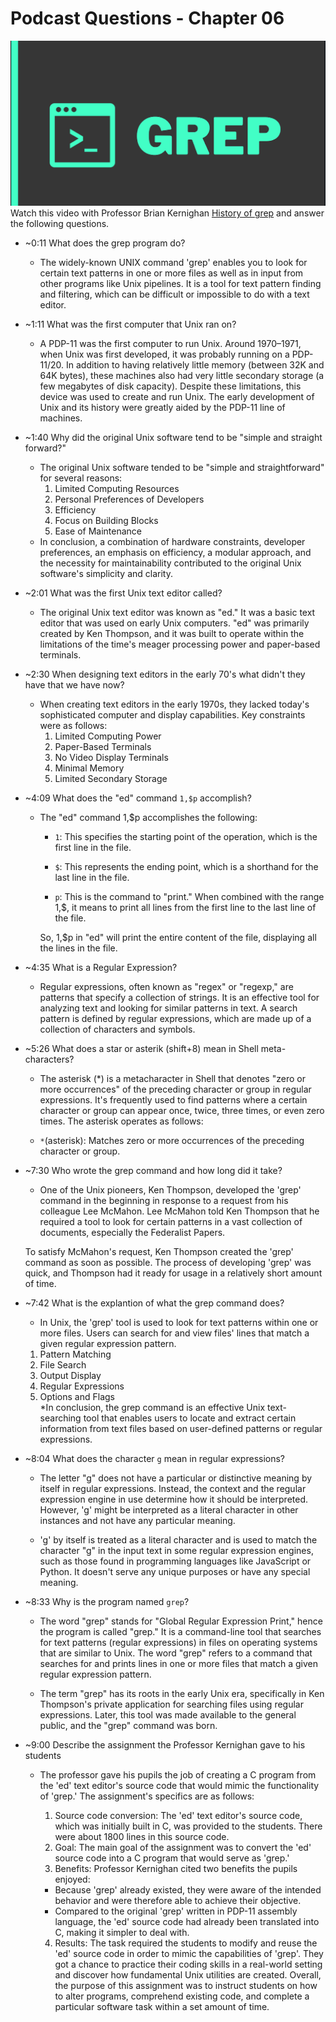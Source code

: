 # Podcast Questions - Chapter 06

![grep logo](../Images/grep.png)
Watch this video with Professor Brian Kernighan [History of grep](https://www.youtube.com/watch?v=NTfOnGZUZDk&t=1s) and answer the following questions.

* ~0:11 What does the grep program do?
  * The widely-known UNIX command 'grep' enables you to look for certain text patterns in one or more files as well as in input from other programs like Unix pipelines. It is a tool for text pattern finding and filtering, which can be difficult or impossible to do with a text editor.
* ~1:11 What was the first computer that Unix ran on?
  * A PDP-11 was the first computer to run Unix. Around 1970–1971, when Unix was first developed, it was probably running on a PDP-11/20. In addition to having relatively little memory (between 32K and 64K bytes), these machines also had very little secondary storage (a few megabytes of disk capacity). Despite these limitations, this device was used to create and run Unix. The early development of Unix and its history were greatly aided by the PDP-11 line of machines.
* ~1:40 Why did the original Unix software tend to be "simple and straight forward?"
  * The original Unix software tended to be "simple and straightforward" for several reasons:
     1. Limited Computing Resources
     2. Personal Preferences of Developers
     3. Efficiency
     4. Focus on Building Blocks
     5. Ease of Maintenance  
  * In conclusion, a combination of hardware constraints, developer preferences, an emphasis on efficiency, a modular approach, and the necessity for maintainability contributed to the original Unix software's simplicity and clarity.
* ~2:01 What was the first Unix text editor called?
  * The original Unix text editor was known as "ed." It was a basic text editor that was used on early Unix computers. "ed" was primarily created by Ken Thompson, and it was built to operate within the limitations of the time's meager processing power and paper-based terminals.
* ~2:30 When designing text editors in the early 70's what didn't they have that we have now?
  * When creating text editors in the early 1970s, they lacked today's sophisticated computer and display capabilities. Key constraints were as follows:
     1. Limited Computing Power
     2. Paper-Based Terminals
     3. No Video Display Terminals
     4. Minimal Memory
     5. Limited Secondary Storage
* ~4:09 What does the "ed" command `1,$p` accomplish?
  * The "ed" command 1,$p accomplishes the following:

     * `1`: This specifies the starting point of the operation, which is the first line in the file.

     * `$`: This represents the ending point, which is a shorthand for the last line in the file.

     * `p`: This is the command to "print." When combined with the range 1,$, it means to print all lines from the first line to the last line of the file.

    So, 1,$p in "ed" will print the entire content of the file, displaying all the lines in the file.
* ~4:35 What is a Regular Expression?
  * Regular expressions, often known as "regex" or "regexp," are patterns that specify a collection of strings. It is an effective tool for analyzing text and looking for similar patterns in text. A search pattern is defined by regular expressions, which are made up of a collection of characters and symbols.
* ~5:26 What does a star or asterik (shift+8) mean in Shell meta-characters?
  * The asterisk (*) is a metacharacter in Shell that denotes "zero or more occurrences" of the preceding character or group in regular expressions. It's frequently used to find patterns where a certain character or group can appear once, twice, three times, or even zero times. The asterisk operates as follows:

  * `*`(asterisk): Matches zero or more occurrences of the preceding character or group.
* ~7:30 Who wrote the grep command and how long did it take?
  * One of the Unix pioneers, Ken Thompson, developed the 'grep' command in the beginning in response to a request from his colleague Lee McMahon. Lee McMahon told Ken Thompson that he required a tool to look for certain patterns in a vast collection of documents, especially the Federalist Papers.

  To satisfy McMahon's request, Ken Thompson created the 'grep' command as soon as possible. The process of developing 'grep' was quick, and Thompson had it ready for usage in a relatively short amount of time.
* ~7:42 What is the explantion of what the grep command does?
  * In Unix, the 'grep' tool is used to look for text patterns within one or more files. Users can search for and view files' lines that match a given regular expression pattern.
  1. Pattern Matching
  2. File Search
  3. Output Display
  4. Regular Expressions
  5. Options and Flags  
  *In conclusion, the grep command is an effective Unix text-searching tool that enables users to locate and extract certain information from text files based on user-defined patterns or regular expressions.
* ~8:04 What does the character `g` mean in regular expressions?
  * The letter "g" does not have a particular or distinctive meaning by itself in regular expressions. Instead, the context and the regular expression engine in use determine how it should be interpreted. However, 'g' might be interpreted as a literal character in other instances and not have any particular meaning.

  * 'g' by itself is treated as a literal character and is used to match the character "g" in the input text in some regular expression engines, such as those found in programming languages like JavaScript or Python. It doesn't serve any unique purposes or have any special meaning.
* ~8:33 Why is the program named `grep`?
  * The word "grep" stands for "Global Regular Expression Print," hence the program is called "grep." It is a command-line tool that searches for text patterns (regular expressions) in files on operating systems that are similar to Unix. The word "grep" refers to a command that searches for and prints lines in one or more files that match a given regular expression pattern.

   * The term "grep" has its roots in the early Unix era, specifically in Ken Thompson's private application for searching files using regular expressions. Later, this tool was made available to the general public, and the "grep" command was born.
* ~9:00 Describe the assignment the Professor Kernighan gave to his students
  * The professor gave his pupils the job of creating a C program from the 'ed' text editor's source code that would mimic the functionality of 'grep.' The assignment's specifics are as follows:
     1. Source code conversion: The 'ed' text editor's source code, which was initially built in C, was provided to the students. There were about 1800 lines in this source code.
     2. Goal: The main goal of the assignment was to convert the 'ed' source code into a C program that would serve as 'grep.'
     3. Benefits: Professor Kernighan cited two benefits the pupils enjoyed: 

      * Because 'grep' already existed, they were aware of the intended behavior and were therefore able to achieve their objective.
      * Compared to the original 'grep' written in PDP-11 assembly language, the 'ed' source code had already been translated into C, making it simpler to deal with.
     4. Results: The task required the students to modify and reuse the 'ed' source code in order to mimic the capabilities of 'grep'. They got a chance to practice their coding skills in a real-world setting and discover how fundamental Unix utilities are created.
  Overall, the purpose of this assignment was to instruct students on how to alter programs, comprehend existing code, and complete a particular software task within a set amount of time.